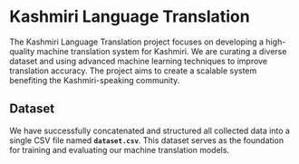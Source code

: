 # Kashmiri Language Translation

The Kashmiri Language Translation project focuses on developing a high-quality machine translation system for Kashmiri. We are curating a diverse dataset and using advanced machine learning techniques to improve translation accuracy. The project aims to create a scalable system benefiting the Kashmiri-speaking community.

## Dataset  
We have successfully concatenated and structured all collected data into a single CSV file named **`dataset.csv`**. This dataset serves as the foundation for training and evaluating our machine translation models.
